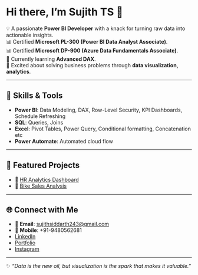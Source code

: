 # Hi there, I’m Sujith TS 👋  

💡 A passionate **Power BI Developer** with a knack for turning raw data into actionable insights.  
📊 Certified **Microsoft PL-300 (Power BI Data Analyst Associate)**.  
📊 Certified **Microsoft DP-900 (Azure Data Fundamentals Associate)**.  
🌱 Currently learning **Advanced DAX**.  
🚀 Excited about solving business problems through **data visualization, analytics**.  

---

## 🔧 Skills & Tools  
- **Power BI**: Data Modeling, DAX, Row-Level Security, KPI Dashboards, Schedule Refreshing 
- **SQL**: Queries, Joins  
- **Excel**: Pivot Tables, Power Query, Conditional formatting, Concatenation etc
- **Power Automate**: Automated cloud flow

---

## 📂 Featured Projects   
- 📌 [HR Analytics Dashboard](https://github.com/sujithts31618-ui/Power_BI_HR_Analytics_Dashboard)  
- 📌 [Bike Sales Analysis](https://github.com/sujithts31618-ui/Power_BI_Bike_sales)  

---

## 🌐 Connect with Me  
- 📧 **Email**: sujithsiddarth243@gmail.com  
- 📱 **Mobile**: +91-9480562681
- [LinkedIn](https://www.linkedin.com/in/sujith-siddarth-514830208/)  
- [Portfolio](https://sujithts31618-ui.github.io/sujithts31618.github.io/)  
- [Instagram](https://www.instagram.com/___sujith_siddarth_?igsh=MW96aDY1eTg1cHBjaQ==)  

---
✨ *“Data is the new oil, but visualization is the spark that makes it valuable.”*
